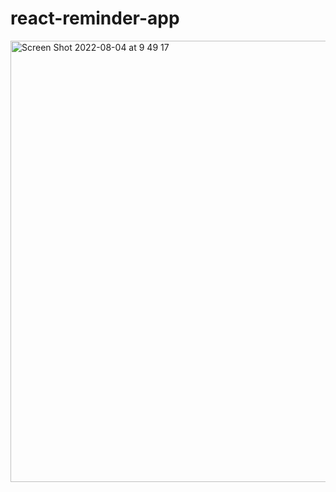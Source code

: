 # react-reminder-app
<img width="706" alt="Screen Shot 2022-08-04 at 9 49 17" src="https://user-images.githubusercontent.com/92189386/182739551-8232d64b-a68a-4335-bff1-e8247230c621.png">
